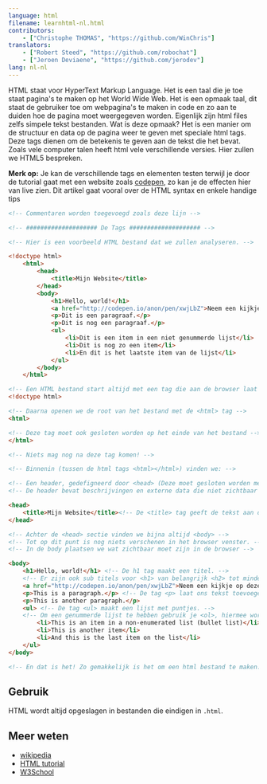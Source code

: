```yaml
---
language: html
filename: learnhtml-nl.html
contributors:
    - ["Christophe THOMAS", "https://github.com/WinChris"]
translators:
    - ["Robert Steed", "https://github.com/robochat"]
    - ["Jeroen Deviaene", "https://github.com/jerodev"]
lang: nl-nl
---
```


HTML staat voor HyperText Markup Language.
Het is een taal die je toe staat pagina's te maken op het World Wide Web.
Het is een opmaak taal, dit staat de gebruiker toe om webpagina's te maken in code en zo aan te duiden hoe de pagina moet weergegeven worden.
Eigenlijk zijn html files zelfs simpele tekst bestanden.
Wat is deze opmaak? Het is een manier om de structuur en data op de pagina weer te geven met speciale html tags.
Deze tags dienen om de betekenis te geven aan de tekst die het bevat.
Zoals vele computer talen heeft html vele verschillende versies. Hier zullen we HTML5 bespreken.

**Merk op:** Je kan de verschillende tags en elementen testen terwijl je door de tutorial gaat met een website zoals [codepen](http://codepen.io/pen/), zo kan je de effecten hier van live zien.
Dit artikel gaat vooral over de HTML syntax en enkele handige tips


```html
<!-- Commentaren worden toegevoegd zoals deze lijn -->

<!-- #################### De Tags #################### -->

<!-- Hier is een voorbeeld HTML bestand dat we zullen analyseren. -->

<!doctype html>
	<html>
		<head>
			<title>Mijn Website</title>
		</head>
		<body>
			<h1>Hello, world!</h1>
			<a href="http://codepen.io/anon/pen/xwjLbZ">Neem een kijkje op deze link</a>
			<p>Dit is een paragraaf.</p>
			<p>Dit is nog een paragraaf.</p>
			<ul>
				<li>Dit is een item in een niet genummerde lijst</li>
				<li>Dit is nog zo een item</li>
				<li>En dit is het laatste item van de lijst</li>
			</ul>
		</body>
	</html>

<!-- Een HTML bestand start altijd met een tag die aan de browser laat weten dat we HTML gebruiken -->
<!doctype html>

<!-- Daarna openen we de root van het bestand met de <html> tag -->
<html>

<!-- Deze tag moet ook gesloten worden op het einde van het bestand -->
</html>

<!-- Niets mag nog na deze tag komen! -->

<!-- Binnenin (tussen de html tags <html></html>) vinden we: -->

<!-- Een header, gedefigneerd door <head> (Deze moet gesloten worden met </head>) -->
<!-- De header bevat beschrijvingen en externe data die niet zichtbaar is op de website; Dit is metadata -->

<head>
	<title>Mijn Website</title><!-- De <title> tag geeft de tekst aan die in de titelbar van de browser moet weergegeven worden. -->
</head>

<!-- Achter de <head> sectie vinden we bijna altijd <body> -->
<!-- Tot op dit punt is nog niets verschenen in het browser venster. -->
<!-- In de body plaatsen we wat zichtbaar moet zijn in de browser -->

<body>
	<h1>Hello, world!</h1> <!-- De h1 tag maakt een titel. -->
	<!-- Er zijn ook sub titels voor <h1> van belangrijk <h2> tot minder belangrijk <h6>. -->
	<a href="http://codepen.io/anon/pen/xwjLbZ">Neem een kijkje op deze link</a> <!-- een hyperlink naar de aangegeven link waar op geklikt kan worden in de browser -->
	<p>This is a paragraph.</p> <!-- De tag <p> laat ons tekst toevoegen. -->
	<p>This is another paragraph.</p>
	<ul> <!-- De tag <ul> maakt een lijst met puntjes. -->
	<!-- Om een genummerde lijst te hebben gebruik je <ol>, hiermee worden de elementen <li> automatisch genummerd -->
		<li>This is an item in a non-enumerated list (bullet list)</li>
		<li>This is another item</li>
		<li>And this is the last item on the list</li>
	</ul>
</body>

<!-- En dat is het! Zo gemakkelijk is het om een html bestand te maken. -->
```

## Gebruik

HTML wordt altijd opgeslagen in bestanden die eindigen in `.html`.

## Meer weten

* [wikipedia](https://nl.wikipedia.org/wiki/HTML)
* [HTML tutorial](https://developer.mozilla.org/en-US/docs/Web/HTML)
* [W3School](http://www.w3schools.com/html/html_intro.asp)

